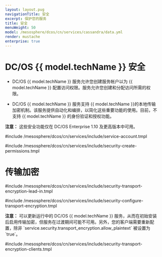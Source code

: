 ```yaml
---
layout: layout.pug
navigationTitle: 安全
excerpt: 保护您的服务
title: 安全
menuWeight: 50
model: /mesosphere/dcos/cn/services/cassandra/data.yml
render: mustache
enterprise: true
---
```


# DC/OS {{ model.techName }} 安全

- DC/OS {{ model.techName }} 服务允许您创建服务帐户以为 {{ model.techName }} 配置访问权限。服务允许您创建和分配访问所需的权限。

- DC/OS {{ model.techName }} 服务支持 {{ model.techName }}的本地传输加密机制。该服务提供自动化和编排，以简化这些重要功能的使用。目前，不支持 {{ model.techName }} 的身份验证和授权功能。

<p class="message--note"><strong>注意：</strong> 这些安全功能仅在 DC/OS Enterprise 1.10 及更高版本中可用。</p>


#include /mesosphere/dcos/cn/services/include/service-account.tmpl

#include /mesosphere/dcos/cn/services/include/security-create-permissions.tmpl

# <a name="transport_encryption"></a> 传输加密

#include /mesosphere/dcos/cn/services/include/security-transport-encryption-lead-in.tmpl

#include /mesosphere/dcos/cn/services/include/security-configure-transport-encryption.tmpl

<p class="message--note"><strong>注意：</strong> 可以更新运行中的 DC/OS {{ model.techName }} 服务，从而在初始安装后启用传输加密，但服务在过渡期间可能不可用。另外，您的客户端需要重新配置，除非 `service.security.transport_encryption.allow_plaintext` 被设置为 `true`。</p>

#include /mesosphere/dcos/cn/services/include/security-transport-encryption-clients.tmpl
 

